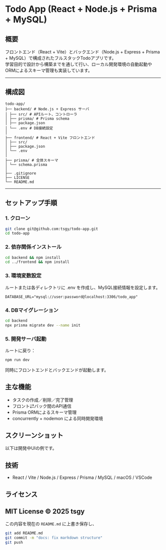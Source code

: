 # Todo App (React + Node.js + Prisma + MySQL)

## 概要
フロントエンド（React + Vite）とバックエンド（Node.js + Express + Prisma + MySQL）で構成されたフルスタックTodoアプリです。  
学習目的で設計から構築までを通して行い、ローカル開発環境の自動起動やORMによるスキーマ管理も実装しています。

---

## 構成図
```
todo-app/
├── backend/ # Node.js + Express サーバ
│ ├── src/ # APIルート、コントローラ
│ ├── prisma/ # Prisma schema
│ ├── package.json
│ └── .env # DB接続設定
│
├── frontend/ # React + Vite フロントエンド
│ ├── src/
│ ├── package.json
│ └── .env
│
├── prisma/ # 全体スキーマ
│ └── schema.prisma
│
├── .gitignore
├── LICENSE
└── README.md
```

---
## セットアップ手順

### 1. クローン
```bash
git clone git@github.com:tsgy/todo-app.git
cd todo-app
```
### 2. 依存関係インストール
```bash
cd backend && npm install
cd ../frontend && npm install
```

### 3. 環境変数設定
ルートまたは各ディレクトリに .env を作成し、MySQL接続情報を設定します。
```env
DATABASE_URL="mysql://user:password@localhost:3306/todo_app"
```

### 4. DBマイグレーション
```bash
cd backend
npx prisma migrate dev --name init
```

### 5. 開発サーバ起動
ルートに戻り：
```bash
npm run dev
```
同時にフロントエンドとバックエンドが起動します。

## 主な機能
- タスクの作成／削除／完了管理
- フロント⇄バック間のAPI通信
- Prisma ORMによるスキーマ管理
- concurrently + nodemon による同時開発環境

## スクリーンショット
以下は開発中UIの例です。

## 技術
- React / Vite / Node.js / Express / Prisma / MySQL / macOS / VSCode

## ライセンス
MIT License © 2025 tsgy
---
この内容を現在の `README.md` に上書き保存し、  
```bash
git add README.md
git commit -m "docs: fix markdown structure"
git push
```